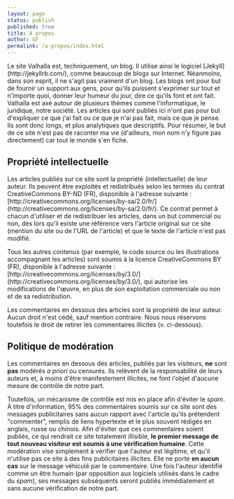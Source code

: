 ```yaml
---
layout: page
status: publish
published: true
title: A propos
author: GF
permalink: /a-propos/index.html
---
```


<p>Le site Valhalla est, techniquement, un blog. Il utilise ainsi le logiciel [Jekyll](http://jekyllrb.com/), comme beaucoup de blogs sur Internet. Néanmoins, dans son esprit, il ne s'agit pas vraiment d'un blog. Les blogs ont pour but de fournir un support aux gens, pour qu'ils puissent s'exprimer sur tout et n'importe quoi, donner leur humeur du jour, dire ce qu'ils font et ont fait. Valhalla est axé autour de plusieurs thèmes comme l'informatique, le juridique, notre société. Les articles qui sont publiés ici n'ont pas pour but d'expliquer ce que j'ai fait ou ce que je n'ai pas fait, mais ce que je pense. Ils sont donc longs, et plus analytiques que descriptifs. Pour résumer, le but de ce site n'est pas de raconter ma vie (d'ailleurs, mon nom n'y figure pas directement) car tout le monde s'en fiche.</p>
<h2>Propriété intellectuelle</h2>
<p>Les articles publiés sur ce site sont la propriété (intellectuelle) de leur auteur. Ils peuvent être exploités et redistribués selon les termes du contrat CreativeCommons BY-ND (FR), disponible à l'adresse suivante : [http://creativecommons.org/licenses/by-sa/2.0/fr/](http://creativecommons.org/licenses/by-sa/2.0/fr/). Ce contrat permet à chacun d'utiliser et de redistribuer les articles, dans un but commercial ou non, dès lors qu'il existe une référence vers l'article original sur ce site (mention du site ou de l'URL de l'article) et que le texte de l'article n'est pas modifié. </p>
<p>Tous les autres contenus (par exemple, le code source ou les illustrations accompagnant les articles) sont soumis à la licence CreativeCommons BY (FR), disponible à l'adresse suivante : [http://creativecommons.org/licenses/by/3.0/](http://creativecommons.org/licenses/by/3.0/), qui autorise les modifications de l'œuvre, en plus de son exploitation commerciale ou non et de sa redistribution.</p>
<p>Les commentaires en dessous des articles sont la propriété de leur auteur. Aucun droit n'est cédé, sauf mention contraire. Nous nous réservons toutefois le droit de retirer les commentaires illicites (v. ci-dessous).</p>
<h2>Politique de modération</h2>
<p>Les commentaires en dessous des articles, publiés par les visiteurs, <b>ne</b> sont <b>pas</b> modérés <i>a priori</i> ou censurés. Ils relèvent de la responsabilité de leurs auteurs et, à moins d'être manifestement illicites, ne font l'objet d'aucune mesure de contrôle de notre part.</p>
<p>Toutefois, un mécanisme de contrôle est mis en place afin d'éviter le <i>spam</i>. À titre d'information, 95% des commentaires soumis sur ce site sont des messages publicitaires sans aucun rapport avec l'article qu'ils prétendent "commenter", remplis de liens hypertexte et le plus souvent rédigés en anglais, russe ou chinois. Afin d'éviter que ces commentaires soient publiés, ce qui rendrait ce site totalement illisible, <b>le premier message de tout nouveau visiteur est soumis à une vérification humaine</b>. Cette modération vise simplement à vérifier que l'auteur est légitime, et qu'il n'utilise pas ce site à des fins publicitaires illicites. Elle ne porte <b>en aucun cas</b> sur le message véhiculé par le commentaire. Une fois l'auteur identifié comme un être humain (par opposition aux logiciels utilisés dans le cadre du <i>spam</i>), ses messages subséquents seront publiés immédiatement et sans aucune vérification de notre part.</p>
